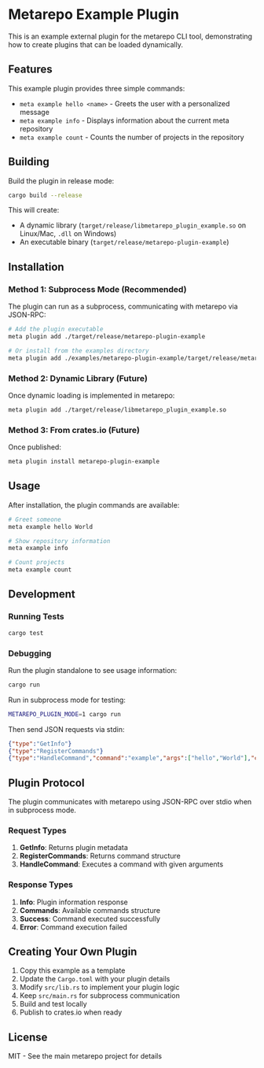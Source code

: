 # Metarepo Example Plugin

This is an example external plugin for the metarepo CLI tool, demonstrating how to create plugins that can be loaded dynamically.

## Features

This example plugin provides three simple commands:
- `meta example hello <name>` - Greets the user with a personalized message
- `meta example info` - Displays information about the current meta repository
- `meta example count` - Counts the number of projects in the repository

## Building

Build the plugin in release mode:

```bash
cargo build --release
```

This will create:
- A dynamic library (`target/release/libmetarepo_plugin_example.so` on Linux/Mac, `.dll` on Windows)
- An executable binary (`target/release/metarepo-plugin-example`)

## Installation

### Method 1: Subprocess Mode (Recommended)

The plugin can run as a subprocess, communicating with metarepo via JSON-RPC:

```bash
# Add the plugin executable
meta plugin add ./target/release/metarepo-plugin-example

# Or install from the examples directory
meta plugin add ./examples/metarepo-plugin-example/target/release/metarepo-plugin-example
```

### Method 2: Dynamic Library (Future)

Once dynamic loading is implemented in metarepo:

```bash
meta plugin add ./target/release/libmetarepo_plugin_example.so
```

### Method 3: From crates.io (Future)

Once published:

```bash
meta plugin install metarepo-plugin-example
```

## Usage

After installation, the plugin commands are available:

```bash
# Greet someone
meta example hello World

# Show repository information
meta example info

# Count projects
meta example count
```

## Development

### Running Tests

```bash
cargo test
```

### Debugging

Run the plugin standalone to see usage information:

```bash
cargo run
```

Run in subprocess mode for testing:

```bash
METAREPO_PLUGIN_MODE=1 cargo run
```

Then send JSON requests via stdin:

```json
{"type":"GetInfo"}
{"type":"RegisterCommands"}
{"type":"HandleCommand","command":"example","args":["hello","World"],"config":{"meta_config":{"ignore":[],"projects":{}},"working_dir":"/tmp","meta_file_path":null,"experimental":false}}
```

## Plugin Protocol

The plugin communicates with metarepo using JSON-RPC over stdio when in subprocess mode.

### Request Types

1. **GetInfo**: Returns plugin metadata
2. **RegisterCommands**: Returns command structure
3. **HandleCommand**: Executes a command with given arguments

### Response Types

1. **Info**: Plugin information response
2. **Commands**: Available commands structure
3. **Success**: Command executed successfully
4. **Error**: Command execution failed

## Creating Your Own Plugin

1. Copy this example as a template
2. Update the `Cargo.toml` with your plugin details
3. Modify `src/lib.rs` to implement your plugin logic
4. Keep `src/main.rs` for subprocess communication
5. Build and test locally
6. Publish to crates.io when ready

## License

MIT - See the main metarepo project for details